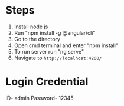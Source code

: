 # Steps
1. Install node js
2. Run "npm install -g @angular/cli" 
3. Go to the directory
4. Open cmd terminal and enter "npm install"
5. To run server run "ng serve" 
6. Navigate to `http://localhost:4200/`


# Login Credential
ID- admin
Password- 12345


